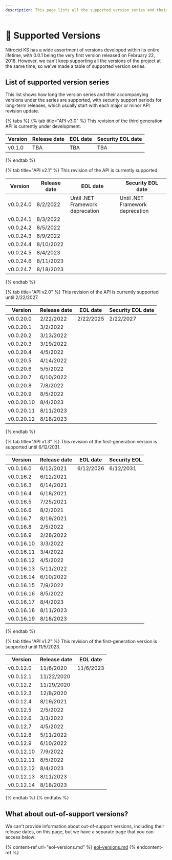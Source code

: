 ```yaml
---
description: This page lists all the supported version series and their history.
---
```


# 🔱 Supported Versions

Nitrocid KS has a wide assortment of versions developed within its entire lifetime, with 0.0.1 being the very first version released on February 22, 2018. However, we can't keep supporting all the versions of the project at the same time, so we've made a table of supported version series.

## List of supported version series

This list shows how long the version series and their accompanying versions under the series are supported, with security support periods for long-term releases, which usually start with each major or minor API revision update.

{% tabs %}
{% tab title="API v3.0" %}
This revision of the third generation API is currently under development.

| Version | Release date | EOL date | Security EOL date |
| ------- | ------------ | -------- | ----------------- |
| v0.1.0  | TBA          | TBA      | TBA               |
{% endtab %}

{% tab title="API v2.1" %}
This revision of the API is currently supported.

| Version   | Release date | EOL date                         | Security EOL date                |
| --------- | ------------ | -------------------------------- | -------------------------------- |
| v0.0.24.0 | 8/2/2022     | Until .NET Framework deprecation | Until .NET Framework deprecation |
| v0.0.24.1 | 8/3/2022     |                                  |                                  |
| v0.0.24.2 | 8/5/2022     |                                  |                                  |
| v0.0.24.3 | 8/9/2022     |                                  |                                  |
| v0.0.24.4 | 8/10/2022    |                                  |                                  |
| v0.0.24.5 | 8/4/2023     |                                  |                                  |
| v0.0.24.6 | 8/11/2023    |                                  |                                  |
| v0.0.24.7 | 8/18/2023    |                                  |                                  |
{% endtab %}

{% tab title="API v2.0" %}
This revision of the API is currently supported until 2/22/2027.

| Version    | Release date | EOL date  | Security EOL date |
| ---------- | ------------ | --------- | ----------------- |
| v0.0.20.0  | 2/22/2022    | 2/22/2025 | 2/22/2027         |
| v0.0.20.1  | 3/2/2022     |           |                   |
| v0.0.20.2  | 3/13/2022    |           |                   |
| v0.0.20.3  | 3/19/2022    |           |                   |
| v0.0.20.4  | 4/5/2022     |           |                   |
| v0.0.20.5  | 4/14/2022    |           |                   |
| v0.0.20.6  | 5/5/2022     |           |                   |
| v0.0.20.7  | 6/10/2022    |           |                   |
| v0.0.20.8  | 7/8/2022     |           |                   |
| v0.0.20.9  | 8/5/2022     |           |                   |
| v0.0.20.10 | 8/4/2023     |           |                   |
| v0.0.20.11 | 8/11/2023    |           |                   |
| v0.0.20.12 | 8/18/2023    |           |                   |
{% endtab %}

{% tab title="API v1.3" %}
This revision of the first-generation version is supported until 6/12/2031.

| Version    | Release date | EOL date  | Security EOL |
| ---------- | ------------ | --------- | ------------ |
| v0.0.16.0  | 6/12/2021    | 6/12/2026 | 6/12/2031    |
| v0.0.16.2  | 6/12/2021    |           |              |
| v0.0.16.3  | 6/14/2021    |           |              |
| v0.0.16.4  | 6/18/2021    |           |              |
| v0.0.16.5  | 7/25/2021    |           |              |
| v0.0.16.6  | 8/2/2021     |           |              |
| v0.0.16.7  | 8/19/2021    |           |              |
| v0.0.16.8  | 2/5/2022     |           |              |
| v0.0.16.9  | 2/28/2022    |           |              |
| v0.0.16.10 | 3/3/2022     |           |              |
| v0.0.16.11 | 3/4/2022     |           |              |
| v0.0.16.12 | 4/5/2022     |           |              |
| v0.0.16.13 | 5/11/2022    |           |              |
| v0.0.16.14 | 6/10/2022    |           |              |
| v0.0.16.15 | 7/9/2022     |           |              |
| v0.0.16.16 | 8/5/2022     |           |              |
| v0.0.16.17 | 8/4/2023     |           |              |
| v0.0.16.18 | 8/11/2023    |           |              |
| v0.0.16.19 | 8/18/2023    |           |              |
{% endtab %}

{% tab title="API v1.2" %}
This revision of the first-generation version is supported until 11/5/2023.

| Version    | Release date | EOL date  |
| ---------- | ------------ | --------- |
| v0.0.12.0  | 11/6/2020    | 11/6/2023 |
| v0.0.12.1  | 11/22/2020   |           |
| v0.0.12.2  | 11/29/2020   |           |
| v0.0.12.3  | 12/8/2020    |           |
| v0.0.12.4  | 8/19/2021    |           |
| v0.0.12.5  | 2/5/2022     |           |
| v0.0.12.6  | 3/3/2022     |           |
| v0.0.12.7  | 4/5/2022     |           |
| v0.0.12.8  | 5/11/2022    |           |
| v0.0.12.9  | 6/10/2022    |           |
| v0.0.12.10 | 7/9/2022     |           |
| v0.0.12.11 | 8/5/2022     |           |
| v0.0.12.12 | 8/4/2023     |           |
| v0.0.12.13 | 8/11/2023    |           |
| v0.0.12.14 | 8/18/2023    |           |
{% endtab %}
{% endtabs %}

## What about out-of-support versions?

We can't provide information about out-of-support versions, including their release dates, on this page, but we have a separate page that you can access below:

{% content-ref url="eol-versions.md" %}
[eol-versions.md](eol-versions.md)
{% endcontent-ref %}
